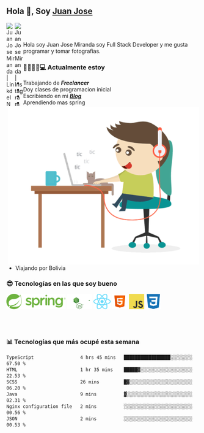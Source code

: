 ## Hola 👋, Soy [Juan Jose](http://juanjoses.me)

<a href="https://www.linkedin.com/in/juanjosemirandam/">
  <img align="left" alt="Juan Jose Miranda | LinkdeIN" width="22px" src="https://cdn.jsdelivr.net/npm/simple-icons@v3/icons/linkedin.svg" />
</a>

<a href="https://www.instagram.com/juan.jose.miranda/">
  <img align="left" alt="Juan Jose Miranda | Instagram" width="22px" src="https://cdn.jsdelivr.net/npm/simple-icons@v3/icons/instagram.svg" />
</a>

<br /> <br />

Hola soy Juan Jose Miranda soy Full Stack Developer y me gusta programar y tomar fotografias.

<img align="right" alt="GIF" src="./images/gif-juanjose.gif" width="500" max-height="320" />

### 👨‍💻🕵‍♀💻 Actualmente estoy

- Trabajando de ***Freelancer***
- Doy clases de programacion inicial
- Escribiendo en mi ***[Blog](http://juanjoses.me)***
- Aprendiendo mas spring
- Viajando por Bolivia 

### 😎 Tecnologías en las que soy bueno

<code><img alt="Spring" height="40px" src="./images/spring-icon.svg"/></code>
<code><img alt="NodeJS" height="40px" src="./images/nodejs-icon.svg" /></code>
<code><img alt="ReactJS" height="40px" src="./images/react-icon.svg" /></code>
<code><img alt="HTML5" height="40px" src="./images/html-icon.png" /></code>
<code><img alt="JavaScript" height="40px" src="./images/js-icon.png"  /></code>
<code><img alt="CSS3" height="40px" src="./images/css-icon.png" /></code>

<br/><br/>

### 📊 Tecnologías que más ocupé esta semana

<!--START_SECTION:waka-->

```text
TypeScript                 4 hrs 45 mins   █████████████████░░░░░░░░   67.50 %
HTML                       1 hr 35 mins    █████▓░░░░░░░░░░░░░░░░░░░   22.53 %
SCSS                       26 mins         █▓░░░░░░░░░░░░░░░░░░░░░░░   06.20 %
Java                       9 mins          ▓░░░░░░░░░░░░░░░░░░░░░░░░   02.31 %
Nginx configuration file   2 mins          ░░░░░░░░░░░░░░░░░░░░░░░░░   00.56 %
JSON                       2 mins          ░░░░░░░░░░░░░░░░░░░░░░░░░   00.53 %
```

<!--END_SECTION:waka-->

<!-- ### 📌🤓 Últimos artículos en mi blog -->